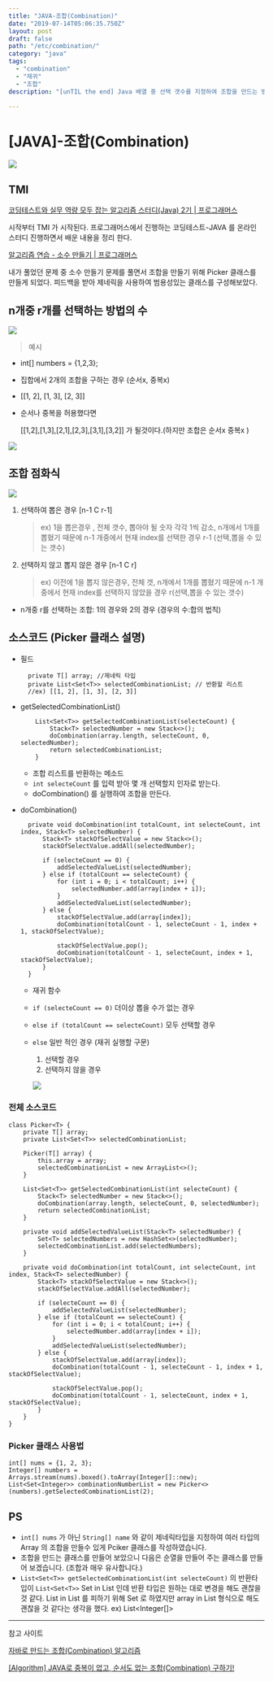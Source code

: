 ```yaml
---
title: "JAVA-조합(Combination)"
date: "2019-07-14T05:06:35.750Z"
layout: post
draft: false
path: "/etc/combination/"
category: "java"
tags:
  - "combination"
  - "재귀"
  - "조합"
description: "[unTIL the end] Java 배열 중 선택 갯수를 지정하여 조합을 만드는 방법에 대한 설명입니다. (미리보기: 제네릭 타입을 이용한 Picker 클래스 설명)"

---
```


# [JAVA]-조합(Combination)

![](Untitled-8ea39325-eb25-4417-a718-de94f245cb85.png)

## TMI

[코딩테스트와 실무 역량 모두 잡는 알고리즘 스터디(Java) 2기 | 프로그래머스](https://programmers.co.kr/learn/courses/10004)

시작부터 TMI 가 시작된다. 프로그래머스에서 진행하는 코딩테스트-JAVA 를 온라인 스터디 진행하면서 배운 내용을 정리 한다. 

[알고리즘 연습 - 소수 만들기 | 프로그래머스](https://school.programmers.co.kr/courses/10022/lessons/58131)

내가 풀었던 문제 중 소수 만들기 문제를 풀면서 조합을 만들기 위해 Picker 클래스를 만들게 되었다. 피드백을 받아 제네릭을 사용하여 범용성있는 클래스를 구성해보았다.

## n개중 r개를 선택하는 방법의 수

![](Untitled-b3e8d277-9451-4ee5-8121-bb2065f42d88.png)

> 예시

- int[] numbers = {1,2,3};
- 집합에서 2개의 조합을 구하는 경우 (순서x, 중복x)
- [[1, 2], [1, 3], [2, 3]]

- 순서나 중복을 허용했다면

    [[1,2],[1,3],[2,1],[2,3],[3,1],[3,2]] 가 될것이다.(하지만 조합은 순서x 중복x )

![](Untitled-23491a6c-d4cf-4be3-8c03-ffb44db7c9a9.png)

## 조합 점화식

![](Untitled-8ad919e7-0ef8-4616-b1ef-1c99a9d19334.png)

1. 선택하여 뽑은 경우 [n-1 C r-1]

    > ex) 1을 뽑은경우 , 전체 갯수, 뽑아야 될 숫자 각각 1씩 감소, n개에서 1개를 뽑혔기 때문에 n-1 개중에서 현재 index를 선택한 경우 r-1 (선택,뽑을 수 있는 갯수)

2. 선택하지 않고 뽑지 않은 경우 [n-1 C r]

    > ex) 이전에 1을 뽑지 않은경우, 전체 갯, n개에서 1개를 뽑혔기 때문에 n-1 개중에서 현재 index를 선택하지 않았을 경우 r(선택,뽑을 수 있는 갯수)

- n개중 r를 선택하는 조합: 1의 경우와 2의 경우 (경우의 수:합의 법칙)

## 소스코드 (Picker 클래스 설명)

- 필드

        private T[] array; //제네릭 타입
        private List<Set<T>> selectedCombinationList; // 반환할 리스트
        //ex) [[1, 2], [1, 3], [2, 3]]

- getSelectedCombinationList()

          List<Set<T>> getSelectedCombinationList(selecteCount) {
              Stack<T> selectedNumber = new Stack<>();
              doCombination(array.length, selecteCount, 0, selectedNumber);
              return selectedCombinationList;
          }
    - 조합 리스트를 반환하는 메소드
    - `int selecteCount` 를 입력 받아 몇 개 선택할지 인자로 받는다.
    - doCombination() 를 실행하여 조합을 만든다.


- doCombination()

        private void doCombination(int totalCount, int selecteCount, int index, Stack<T> selectedNumber) {
            Stack<T> stackOfSelectValue = new Stack<>();
            stackOfSelectValue.addAll(selectedNumber);
        
            if (selecteCount == 0) {
                addSelectedValueList(selectedNumber);
            } else if (totalCount == selecteCount) {
                for (int i = 0; i < totalCount; i++) {
                    selectedNumber.add(array[index + i]);
                }
                addSelectedValueList(selectedNumber);
            } else {
                stackOfSelectValue.add(array[index]);
                doCombination(totalCount - 1, selecteCount - 1, index + 1, stackOfSelectValue);
        
                stackOfSelectValue.pop();
                doCombination(totalCount - 1, selecteCount, index + 1, stackOfSelectValue);
            }
        }

    - 재귀 함수
    - `if (selecteCount == 0)` 더이상 뽑을 수가 없는 경우
    - `else if (totalCount == selecteCount)` 모두 선택할 경우
    - `else` 일반 적인 경우 (재귀 실행할 구문)
        1. 선택할 경우
        2. 선택하지 않을 경우

        ![](Untitled-23491a6c-d4cf-4be3-8c03-ffb44db7c9a9.png)


### 전체 소스코드

    class Picker<T> {
        private T[] array;
        private List<Set<T>> selectedCombinationList;
    
        Picker(T[] array) {
            this.array = array;
            selectedCombinationList = new ArrayList<>();
        }
    
        List<Set<T>> getSelectedCombinationList(int selecteCount) {
            Stack<T> selectedNumber = new Stack<>();
            doCombination(array.length, selecteCount, 0, selectedNumber);
            return selectedCombinationList;
        }
    
        private void addSelectedValueList(Stack<T> selectedNumber) {
            Set<T> selectedNumbers = new HashSet<>(selectedNumber);
            selectedCombinationList.add(selectedNumbers);
        }
    
        private void doCombination(int totalCount, int selecteCount, int index, Stack<T> selectedNumber) {
            Stack<T> stackOfSelectValue = new Stack<>();
            stackOfSelectValue.addAll(selectedNumber);
    
            if (selecteCount == 0) {
                addSelectedValueList(selectedNumber);
            } else if (totalCount == selecteCount) {
                for (int i = 0; i < totalCount; i++) {
                    selectedNumber.add(array[index + i]);
                }
                addSelectedValueList(selectedNumber);
            } else {
                stackOfSelectValue.add(array[index]);
                doCombination(totalCount - 1, selecteCount - 1, index + 1, stackOfSelectValue);
    
                stackOfSelectValue.pop();
                doCombination(totalCount - 1, selecteCount, index + 1, stackOfSelectValue);
            }
        }
    }

### Picker 클래스 사용법

    int[] nums = {1, 2, 3};
    Integer[] numbers = Arrays.stream(nums).boxed().toArray(Integer[]::new);
    List<Set<Integer>> combinationNumberList = new Picker<>(numbers).getSelectedCombinationList(2);

## PS

- `int[] nums` 가 아닌 `String[] name` 와 같이 제네릭타입을 지정하여 여러 타입의 Array 의 조합을 만들수 있게 Pciker 클래스를 작성하였습니다.
- 조합을 만드는 클래스를 만들어 보았으니 다음은 순열을 만들어 주는 클래스를 만들어 보겠습니다. (조합과 매우 유사합니다.)
- `List<Set<T>> getSelectedCombinationList(int selecteCount)` 의 반환타입이 `List<Set<T>>` Set in List 인데 반환 타입은 원하는 대로 변경을 해도 괜찮을 것 같다. List in List 를 피하기 위해 Set<T> 로 하였지만 array in List 형식으로 해도 괜찮을 것 같다는 생각을 했다. ex) List<Integer[]>


---

참고 사이트

[자바로 만드는 조합(Combination) 알고리즘](https://bumbums.tistory.com/2)

[[Algorithm] JAVA로 중복이 없고, 순서도 없는 조합(Combination) 구하기!](https://limkydev.tistory.com/156)